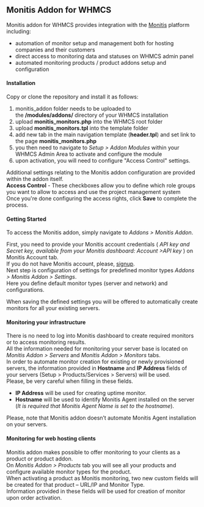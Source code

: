 ## Monitis Addon for WHMCS
Monitis addon for WHMCS provides integration with the [Monitis](http://monitis.com) platform including:  

  - automation of monitor setup and management both for hosting companies and their customers  
  - direct access to monitoring data and statuses on WHMCS admin panel  
  - automated monitoring products / product addons setup and configuration  

#### Installation
Copy or clone the repository and install it as follows:  

1. monitis_addon folder needs to be uploaded to the __/modules/addons/__ directory of your WHMCS installation
2. upload __monitis_monitors.php__ into the WHMCS root folder
3. upload __monitis_monitors.tpl__ into the template folder 
4. add new tab in the main navigation template (__header.tpl__) and set link to the page __monitis_monitors.php__
5. you then need to navigate to _Setup > Addon Modules_ within your WHMCS Admin Area to activate and configure the module
6. upon activation, you will need to configure "Access Control" settings.  

Additional settings relating to the Monitis addon configuration are provided within the addon itself.  
__Access Control__ - These checkboxes allow you to define which role groups you want to allow to access and use the project management system  
Once you're done configuring the access rights, click __Save__ to complete the process.

#### Getting Started
To access the Monitis addon, simply navigate to _Addons > Monitis Addon_.  

First, you need to provide your Monitis account credentials ( _API key and Secret key, available from your Monitis dashboard: Account >API key_ ) on Monitis Account tab.  
If you do not have Monitis account, please, [signup](https://portal.monitis.com/free-signup).  
Next step is configuration of settings for predefined monitor types _Addons > Monitis Addon > Settings_.  
Here you define default monitor types (server and network) and configurations.  

When saving the defined settings you will be offered to automatically create monitors for all your existing servers.  

#### Monitoring your infrastructure
There is no need to log into Monitis dashboard to create required monitors or to access monitoring results.  
All the information needed for monitoring your server base is located on _Monitis Addon > Servers_ and _Monitis Addon > Monitors_ tabs.   
In order to automate monitor creation for existing or newly provisioned servers, the information provided in __Hostname__ and __IP Address__ fields of your servers (Setup > Products/Services > Servers) will be used.  
Please, be very careful when filling in these fields.  

  - __IP Address__ will be used for creating uptime monitor.  
  - __Hostname__ will be used to identify Monitis Agent installed on the server (_It is required that Monitis Agent Name is set to the hostname_).  

Please, note that Monitis addon doesn’t automate Monitis Agent installation on your servers.   

#### Monitoring for web hosting clients
Monitis addon makes possible to offer monitoring to your clients as a product or product addon.  
On _Monitis Addon > Products_ tab you will see all your products and configure available monitor types for the product.  
When activating a product as Monitis monitoring, two new custom fields will be created for that product – URL/IP and Monitor Type.  
Information provided in these fields will be used for creation of monitor upon order activation. 


